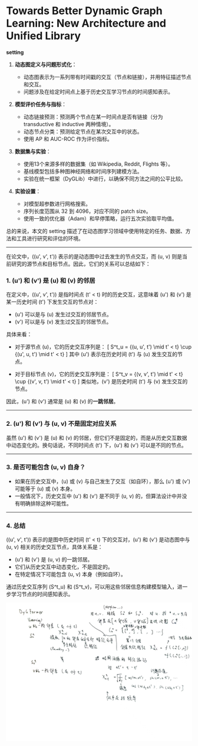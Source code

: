# Towards Better Dynamic Graph Learning: New Architecture and Unified Library

**setting**

1. **动态图定义与问题形式化**：
   - 动态图表示为一系列带有时间戳的交互（节点和链接），并用特征描述节点和交互。
   - 问题涉及在给定时间点上基于历史交互学习节点的时间感知表示。

2. **模型评价任务与指标**：
   - 动态链接预测：预测两个节点在某一时间点是否有链接（分为 transductive 和 inductive 两种情境）。
   - 动态节点分类：预测给定节点在某次交互中的状态。
   - 使用 AP 和 AUC-ROC 作为评价指标。

3. **数据集与实验**：
   - 使用13个来源多样的数据集（如 Wikipedia, Reddit, Flights 等）。
   - 基线模型包括多种图神经网络和时间序列建模方法。
   - 实验在统一框架（DyGLib）中进行，以确保不同方法之间的公平比较。

4. **实验设置**：
   - 对模型超参数进行网格搜索。
   - 序列长度范围从 32 到 4096，对应不同的 patch size。
   - 使用一致的优化器（Adam）和早停策略，运行五次实验取平均值。

总的来说，本文的 setting 描述了在动态图学习领域中使用特定的任务、数据、方法和工具进行研究和评估的环境。

---

在论文中，\((u', v', t')\) 表示的是动态图中过去发生的节点交互，而 \(u, v\) 则是当前研究的源节点和目标节点。因此，它们的关系可以总结如下：

### 1. **\(u'\) 和 \(v'\) 是 \(u\) 和 \(v\) 的邻居**  
在定义中，\((u', v', t')\) 是指时间点 \(t' < t\) 时的历史交互，这意味着 \(u'\) 和 \(v'\) 是某一历史时间 \(t'\) 下发生交互的节点对：
- \(u'\) 可以是与 \(u\) 发生过交互的邻居节点。
- \(v'\) 可以是与 \(v\) 发生过交互的邻居节点。

具体来看：
- 对于源节点 \(u\)，它的历史交互序列是：
  \[
  S^t_u = \{(u, u', t') \mid t' < t\} \cup \{(u', u, t') \mid t' < t\}
  \]
  其中 \(u'\) 表示在历史时间 \(t'\) 与 \(u\) 发生交互的节点。
  
- 对于目标节点 \(v\)，它的历史交互序列是：
  \[
  S^t_v = \{(v, v', t') \mid t' < t\} \cup \{(v', v, t') \mid t' < t\}
  \]
  类似地，\(v'\) 是历史时间 \(t'\) 与 \(v\) 发生交互的节点。

因此，\(u'\) 和 \(v'\) 通常是 \(u\) 和 \(v\) 的**一跳邻居**。

---

### 2. **\(u'\) 和 \(v'\) 与 \(u, v\) 不是固定对应关系**  
虽然 \(u'\) 和 \(v'\) 是 \(u\) 和 \(v\) 的邻居，但它们不是固定的，而是从历史交互数据中动态变化的。换句话说，不同时间点 \(t'\) 下，\(u'\) 和 \(v'\) 可以是不同的节点。

---

### 3. **是否可能包含 \(u, v\) 自身？**  
- 如果在历史交互中，\(u\) 或 \(v\) 与自己发生了交互（如自环），那么 \(u'\) 或 \(v'\) 可能等于 \(u\) 或 \(v\) 本身。
- 一般情况下，历史交互中 \(u'\) 和 \(v'\) 是不同于 \(u, v\) 的，但算法设计中并没有明确排除这种可能性。

---

### 4. **总结**  
\((u', v', t')\) 表示的是图中历史时间 \(t' < t\) 下的交互对，\(u'\) 和 \(v'\) 是动态图中与 \(u, v\) 相关的历史交互节点，具体关系是：
- \(u'\) 和 \(v'\) 是 \(u, v\) 的一跳邻居。
- 它们从历史交互中动态变化，不是固定的。
- 在特定情况下可能包含 \(u, v\) 本身（例如自环）。

通过历史交互序列 \(S^t_u\) 和 \(S^t_v\)，可以用这些邻居信息构建模型输入，进一步学习节点的时间感知表示。

![alt text](a54bcd3d8b36c11cca45c057c62169f.jpg)